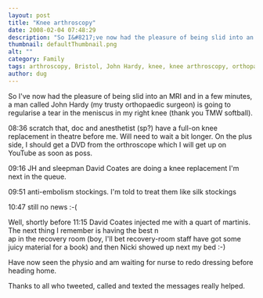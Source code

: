 ```yaml
---
layout: post
title: "Knee arthroscopy"
date: 2008-02-04 07:48:29
description: "So I&#8217;ve now had the pleasure of being slid into an MRI and in a few minutes, a man called John Hardy (my trusty orthopaedic surgeon) is going to regularise a tear in the meniscus in my right knee (thank&#8230;"
thumbnail: defaultThumbnail.png
alt: ""
category: Family
tags: arthroscopy, Bristol, John Hardy, knee, knee arthroscopy, orthopaedic surgeon, surgery
author: dug
---
```


<p>So I've now had the pleasure of being slid into an <span class="caps">MRI </span>and in a few minutes, a man called John Hardy (my trusty orthopaedic surgeon) is going to regularise a tear in the meniscus in my right knee (thank you <span class="caps">TMW </span>softball). </p>

<p>08:36 scratch that, doc and anesthetist (sp?) have a full-on knee replacement in theatre before me. Will need to wait a bit longer. On the plus side, I should get a <span class="caps">DVD </span>from the orthroscope which I will get up on YouTube as soon as poss.</p>

<p>09:16 JH and sleepman David Coates are doing a knee replacement I'm next in the queue.</p>

<p>09:51 anti-embolism stockings. I'm told to treat them like silk stockings</p>

<p>10:47 still no news :-(</p>

<p>Well, shortly before 11:15 David Coates injected me with a quart of martinis. The next thing I remember is having the best n<br />
ap in the recovery room (boy, I'll bet recovery-room staff have got some juicy material for a book) and then Nicki showed up next my bed :-)</p>

<p>Have now seen the physio and am waiting for nurse to redo dressing before heading home.</p>

<p>Thanks to all who tweeted, called and texted the messages really helped.</p>
